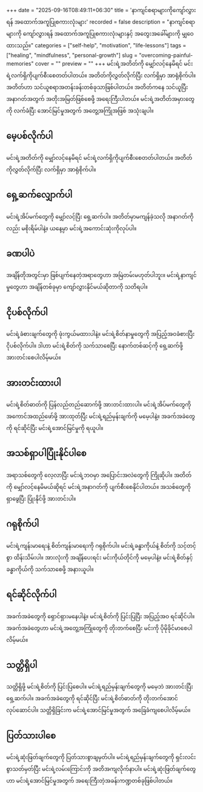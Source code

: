 +++
date = "2025-09-16T08:49:11+06:30"
title = 'နာကျင်စရာများကိုကျော်လွှားရန် အထောက်အကူပြုစကားလုံးများ'
recorded = false
description = "နာကျင်စရာများကို ကျော်လွှားရန် အထောက်အကူပြုစကားလုံးများနှင့် အတွေးအခေါ်များကို မျှဝေထားသည်။"
categories = ["self-help", "motivation", "life-lessons"]
tags = ["healing", "mindfulness", "personal-growth"]
slug = "overcoming-painful-memories"
cover = ""
preview = ""
+++
မင်းရဲ့အတိတ်ကို မျှော်လင့်နေမိရင် မင်းရဲ့လက်ရှိကိုပျက်စီးစေတတ်ပါတယ်။ အတိတ်ကိုလွှတ်လိုက်ပြီး လက်ရှိမှာ အာရုံစိုက်ပါ။ အတိတ်ဟာ သင်ယူစရာအတန်းခန်းတစ်ခုသာဖြစ်ပါတယ်။ အတိတ်ကနေ သင်ယူပြီး အနာဂတ်အတွက် အတိုးအမြတ်ဖြစ်စေဖို့ အရေးကြီးပါတယ်။ မင်းရဲ့အတိတ်အမှားတွေကို လက်ခံပြီး အောင်မြင်မှုအတွက် အတွေ့အကြုံအဖြစ် အသုံးချပါ။

## မေ့ပစ်လိုက်ပါ
မင်းရဲ့အတိတ်ကို မျှော်လင့်နေမိရင် မင်းရဲ့လက်ရှိကိုပျက်စီးစေတတ်ပါတယ်။ အတိတ်ကိုလွှတ်လိုက်ပြီး လက်ရှိမှာ အာရုံစိုက်ပါ။

## ရှေ့ဆက်လျှောက်ပါ
မင်းရဲ့အိပ်မက်တွေကို မျှော်လင့်ပြီး ရှေ့ဆက်ပါ။ အတိတ်မှာမကျန်ခဲ့သလို အနာဂတ်ကိုလည်း မစိုးရိမ်ပါနဲ့။ ယနေ့မှာ မင်းရဲ့အကောင်းဆုံးကိုလုပ်ပါ။

## ခဏပါပဲ
အချိန်တိုအတွင်းမှာ ဖြစ်ပျက်နေတဲ့အရာတွေဟာ အမြဲတမ်းမဟုတ်ပါဘူး။ မင်းရဲ့နာကျင်မှုတွေဟာ အချိန်တစ်ခုမှာ ကျော်လွှားနိုင်မယ်ဆိုတာကို သတိရပါ။

## ငိုပစ်လိုက်ပါ
မင်းရဲ့ခံစားချက်တွေကို ဖုံးကွယ်မထားပါနဲ့။ မင်းရဲ့စိတ်နာမှုတွေကို အပြည့်အဝခံစားပြီး ငိုပစ်လိုက်ပါ။ ဒါဟာ မင်းရဲ့စိတ်ကို သက်သာစေပြီး နောက်တစ်ဆင့်ကို ရှေ့ဆက်ဖို့ အားတင်းစေပါလိမ့်မယ်။

## အားတင်းထားပါ
မင်းရဲ့စိတ်ဓာတ်ကို ပြန်လည်တည်ဆောက်ဖို့ အားတင်းထားပါ။ မင်းရဲ့အိပ်မက်တွေကို အကောင်အထည်ဖော်ဖို့ အားထုတ်ပြီး မင်းရဲ့ရည်မှန်းချက်ကို မမေ့ပါနဲ့။ အခက်အခဲတွေကို ရင်ဆိုင်ပြီး မင်းရဲ့အောင်မြင်မှုကို ရယူပါ။

## အသစ်ရှာပါပြုံးနိုင်ပါစေ
အရာသစ်တွေကို လေ့လာပြီး မင်းရဲ့ဘဝမှာ အပြောင်းအလဲတွေကို ကြိုဆိုပါ။ အတိတ်ကို မျှော်လင့်နေမိမယ်ဆိုရင် မင်းရဲ့အနာဂတ်ကို ပျက်စီးစေနိုင်ပါတယ်။ အသစ်တွေကို ရှာဖွေပြီး ပြုံးနိုင်ဖို့ အားတင်းပါ။

## ဂရုစိုက်ပါ
မင်းရဲ့ကျန်းမာရေးနဲ့ စိတ်ကျန်းမာရေးကို ဂရုစိုက်ပါ။ မင်းရဲ့ခန္ဓာကိုယ်နဲ့ စိတ်ကို သင့်တင့်စွာ ထိန်းသိမ်းပါ။ အားလုံးကို အချိန်ပေးရင်း မင်းကိုယ်တိုင်ကို မမေ့ပါနဲ့။ မင်းရဲ့စိတ်နှင့်ခန္ဓာကိုယ်ကို သက်သာစေဖို့ အနားယူပါ။

## ရင်ဆိုင်လိုက်ပါ
အခက်အခဲတွေကို ရှောင်ရှားမနေပါနဲ့။ မင်းရဲ့စိတ်ကို ပြင်းပြပြီး အပြည့်အဝ ရင်ဆိုင်ပါ။ အခက်အခဲတွေဟာ မင်းရဲ့အတွေ့အကြုံတွေကို တိုးတက်စေပြီး မင်းကို ပိုမိုခိုင်မာစေပါလိမ့်မယ်။

## သတ္တိရှိပါ
သတ္တိရှိဖို့ မင်းရဲ့စိတ်ကို ပြင်းပြစေပါ။ မင်းရဲ့ရည်မှန်းချက်တွေကို မမေ့ဘဲ အားတင်းပြီး ရှေ့ဆက်ပါ။ အခက်အခဲတွေကို ရင်ဆိုင်ပြီး မင်းရဲ့စိတ်ဓာတ်ကို တိုးတက်အောင် လုပ်ဆောင်ပါ။ သတ္တိရှိခြင်းက မင်းရဲ့အောင်မြင်မှုအတွက် အခြေခံကျစေပါလိမ့်မယ်။

## ပြတ်သားပါစေ
မင်းရဲ့ဆုံးဖြတ်ချက်တွေကို ပြတ်သားစွာချမှတ်ပါ။ မင်းရဲ့ရည်မှန်းချက်တွေကို ရှင်းလင်းစွာသတ်မှတ်ပြီး မင်းရဲ့လမ်းကြောင်းကို အတိအကျလိုက်နာပါ။ မင်းရဲ့ဆုံးဖြတ်ချက်တွေဟာ မင်းရဲ့အောင်မြင်မှုအတွက် အရေးကြီးတဲ့အခန်းကဏ္ဍတစ်ခုဖြစ်ပါတယ်။